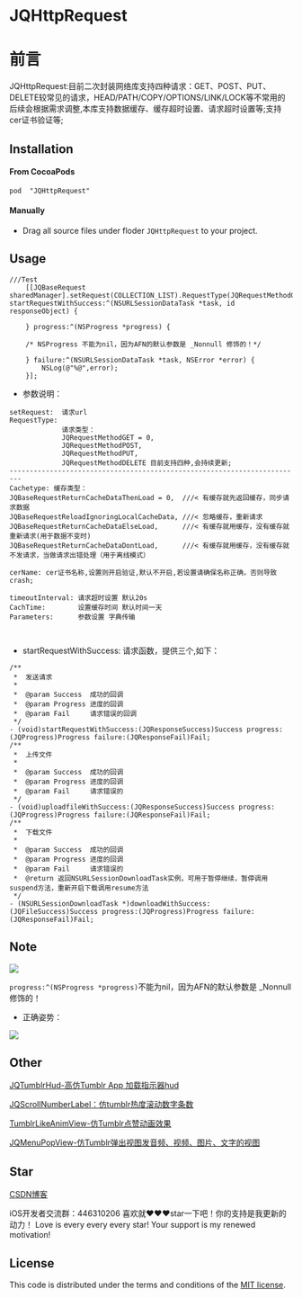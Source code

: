 # JQHttpRequest
前言
===
 JQHttpRequest:目前二次封装网络库支持四种请求：GET、POST、PUT、DELETE较常见的请求，HEAD/PATH/COPY/OPTIONS/LINK/LOCK等不常用的后续会根据需求调整,本库支持数据缓存、缓存超时设置、请求超时设置等;支持cer证书验证等;
 
## Installation

#### From CocoaPods

```
pod  "JQHttpRequest"
```

#### Manually 
- Drag all source files under floder `JQHttpRequest` to your project.

## Usage
```
///Test
    [[JQBaseRequest sharedManager].setRequest(COLLECTION_LIST).RequestType(JQRequestMethodGET).Cachetype(JQBaseRequestReloadIgnoringLocalCacheData).cerName(nil).timeoutInterval(30).CachTime(60).Parameters(nil) startRequestWithSuccess:^(NSURLSessionDataTask *task, id responseObject) {
        
    } progress:^(NSProgress *progress) {
        
    /* NSProgress 不能为nil，因为AFN的默认参数是 _Nonnull 修饰的！*/
        
    } failure:^(NSURLSessionDataTask *task, NSError *error) {
        NSLog(@"%@",error);
    }];

```
- 参数说明：

```
setRequest:  请求url
RequestType: 
             请求类型：
             JQRequestMethodGET = 0,
             JQRequestMethodPOST,
             JQRequestMethodPUT,
             JQRequestMethodDELETE 目前支持四种,会持续更新;
-------------------------------------------------------------------------
Cachetype: 缓存类型：
JQBaseRequestReturnCacheDataThenLoad = 0,  ///< 有缓存就先返回缓存，同步请求数据
JQBaseRequestReloadIgnoringLocalCacheData, ///< 忽略缓存，重新请求
JQBaseRequestReturnCacheDataElseLoad,      ///< 有缓存就用缓存，没有缓存就重新请求(用于数据不变时)
JQBaseRequestReturnCacheDataDontLoad,      ///< 有缓存就用缓存，没有缓存就不发请求，当做请求出错处理（用于离线模式）

cerName: cer证书名称,设置则开启验证,默认不开启,若设置请确保名称正确，否则导致crash;

timeoutInterval: 请求超时设置 默认20s
CachTime:        设置缓存时间 默认时间一天
Parameters:      参数设置 字典传输

          
```
- startRequestWithSuccess: 请求函数，提供三个,如下：

```
/**
 *  发送请求
 *
 *  @param Success  成功的回调
 *  @param Progress 进度的回调
 *  @param Fail     请求错误的回调
 */
- (void)startRequestWithSuccess:(JQResponseSuccess)Success progress:(JQProgress)Progress failure:(JQResponseFail)Fail;
/**
 *  上传文件
 *
 *  @param Success  成功的回调
 *  @param Progress 进度的回调
 *  @param Fail     请求错误的
 */
- (void)uploadfileWithSuccess:(JQResponseSuccess)Success progress:(JQProgress)Progress failure:(JQResponseFail)Fail;
/**
 *  下载文件
 *
 *  @param Success  成功的回调
 *  @param Progress 进度的回调
 *  @param Fail     请求错误的
 *  @return 返回NSURLSessionDownloadTask实例，可用于暂停继续，暂停调用suspend方法，重新开启下载调用resume方法
 */
- (NSURLSessionDownloadTask *)downloadWithSuccess:(JQFileSuccess)Success progress:(JQProgress)Progress failure:(JQResponseFail)Fail;
```
## Note

![](https://github.com/xiaohange/JQHttpRequest/blob/master/fail.png?raw=true)

`progress:^(NSProgress *progress)`不能为nil，因为AFN的默认参数是 _Nonnull 修饰的！

- 正确姿势：

![](https://github.com/xiaohange/JQHttpRequest/blob/master/success.png?raw=true)


## Other
[JQTumblrHud-高仿Tumblr App 加载指示器hud](https://github.com/xiaohange/JQTumblrHud)

[JQScrollNumberLabel：仿tumblr热度滚动数字条数](https://github.com/xiaohange/JQScrollNumberLabel)

[TumblrLikeAnimView-仿Tumblr点赞动画效果](https://github.com/xiaohange/TumblrLikeAnimView)

[JQMenuPopView-仿Tumblr弹出视图发音频、视频、图片、文字的视图](https://github.com/xiaohange/JQMenuPopView)

## Star

[CSDN博客](http://blog.csdn.net/qq_31810357)    

iOS开发者交流群：446310206 喜欢就❤️❤️❤️star一下吧！你的支持是我更新的动力！ Love is every every every star! Your support is my renewed motivation!


## License

This code is distributed under the terms and conditions of the [MIT license](LICENSE).